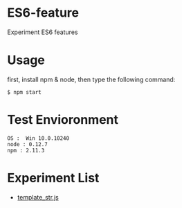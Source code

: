 # ES6-feature
Experiment ES6 features

# Usage
first, install npm & node, then type the following command:
```
$ npm start
```

# Test Envioronment
```
OS :  Win 10.0.10240
node : 0.12.7
npm : 2.11.3
```

# Experiment List
- [template_str.js](./compiled/template_str.md)

